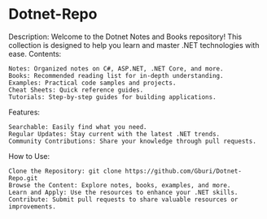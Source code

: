 # Dotnet-Repo
Description:  Welcome to the Dotnet Notes and Books repository! This collection is designed to help you learn and master .NET technologies with ease.
Contents:

    Notes: Organized notes on C#, ASP.NET, .NET Core, and more.
    Books: Recommended reading list for in-depth understanding.
    Examples: Practical code samples and projects.
    Cheat Sheets: Quick reference guides.
    Tutorials: Step-by-step guides for building applications.

Features:

    Searchable: Easily find what you need.
    Regular Updates: Stay current with the latest .NET trends.
    Community Contributions: Share your knowledge through pull requests.

How to Use:

    Clone the Repository: git clone https://github.com/Gburi/Dotnet-Repo.git
    Browse the Content: Explore notes, books, examples, and more.
    Learn and Apply: Use the resources to enhance your .NET skills.
    Contribute: Submit pull requests to share valuable resources or improvements.
